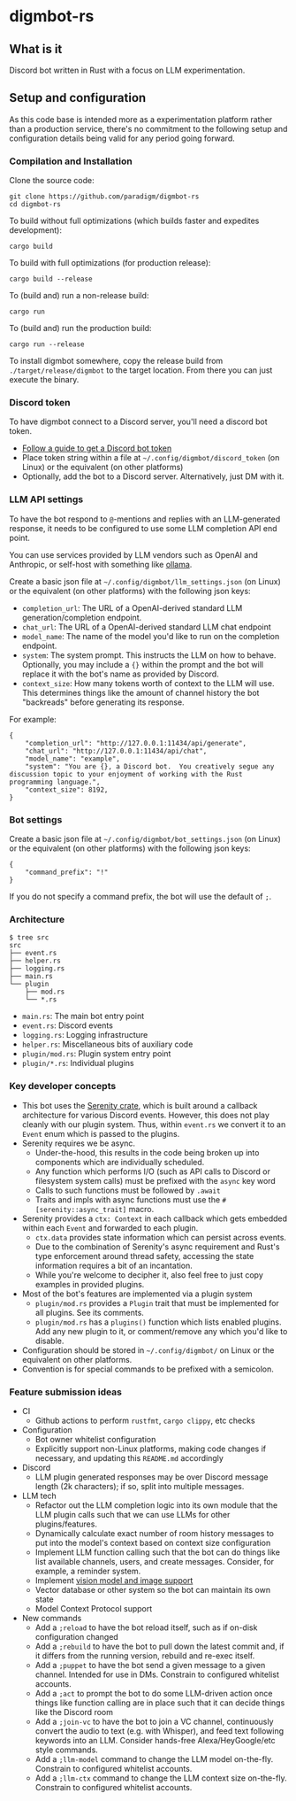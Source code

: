 # digmbot-rs

## What is it

Discord bot written in Rust with a focus on LLM experimentation.

## Setup and configuration

As this code base is intended more as a experimentation platform rather than a production service, there's no commitment to the following setup and configuration details being valid for any period going forward.

### Compilation and Installation

Clone the source code:

```
git clone https://github.com/paradigm/digmbot-rs
cd digmbot-rs
```

To build without full optimizations (which builds faster and expedites development):

```
cargo build
```

To build with full optimizations (for production release):

```
cargo build --release
```

To (build and) run a non-release build:

```
cargo run
```

To (build and) run the production build:

```
cargo run --release
```

To install digmbot somewhere, copy the release build from `./target/release/digmbot` to the target location. From there you can just execute the binary.

### Discord token

To have digmbot connect to a Discord server, you'll need a discord bot token.

- [Follow a guide to get a Discord bot token](https://www.writebots.com/discord-bot-token/)
- Place token string within a file at `~/.config/digmbot/discord_token` (on Linux) or the equivalent (on other platforms)
- Optionally, add the bot to a Discord server. Alternatively, just DM with it.

### LLM API settings

To have the bot respond to `@`-mentions and replies with an LLM-generated response, it needs to be configured to use some LLM completion API end point.

You can use services provided by LLM vendors such as OpenAI and Anthropic, or self-host with something like [ollama](https://ollama.com/).

Create a basic json file at `~/.config/digmbot/llm_settings.json` (on Linux) or the equivalent (on other platforms) with the following json keys:

- `completion_url`: The URL of a OpenAI-derived standard LLM generation/completion endpoint.
- `chat_url`: The URL of a OpenAI-derived standard LLM chat endpoint
- `model_name`: The name of the model you'd like to run on the completion endpoint.
- `system`: The system prompt. This instructs the LLM on how to behave. Optionally, you may include a `{}` within the prompt and the bot will replace it with the bot's name as provided by Discord.
- `context_size`: How many tokens worth of context to the LLM will use. This determines things like the amount of channel history the bot "backreads" before generating its response.

For example:

```
{
	"completion_url": "http://127.0.0.1:11434/api/generate",
	"chat_url": "http://127.0.0.1:11434/api/chat",
	"model_name": "example",
	"system": "You are {}, a Discord bot.  You creatively segue any discussion topic to your enjoyment of working with the Rust programming language.",
	"context_size": 8192,
}
```

### Bot settings

Create a basic json file at `~/.config/digmbot/bot_settings.json` (on Linux) or the equivalent (on other platforms) with the following json keys:

```
{
	"command_prefix": "!"
}
```

If you do not specify a command prefix, the bot will use the default of `;`.

### Architecture

```
$ tree src
src
├── event.rs
├── helper.rs
├── logging.rs
├── main.rs
└── plugin
    ├── mod.rs
    └── *.rs
```

- `main.rs`: The main bot entry point
- `event.rs`: Discord events
- `logging.rs`: Logging infrastructure
- `helper.rs`: Miscellaneous bits of auxiliary code
- `plugin/mod.rs`: Plugin system entry point
- `plugin/*.rs`: Individual plugins

### Key developer concepts

- This bot uses the [Serenity crate](https://crates.io/crates/serenity), which is built around a callback architecture for various Discord events. However, this does not play cleanly with our plugin system. Thus, within `event.rs` we convert it to an `Event` enum which is passed to the plugins.
- Serenity requires we be async.
  - Under-the-hood, this results in the code being broken up into components which are individually scheduled.
  - Any function which performs I/O (such as API calls to Discord or filesystem system calls) must be prefixed with the `async` key word
  - Calls to such functions must be followed by `.await`
  - Traits and impls with async functions must use the `#[serenity::async_trait]` macro.
- Serenity provides a `ctx: Context` in each callback which gets embedded within each `Event` and forwarded to each plugin.
  - `ctx.data` provides state information which can persist across events.
  - Due to the combination of Serenity's async requirement and Rust's type enforcement around thread safety, accessing the state information requires a bit of an incantation.
  - While you're welcome to decipher it, also feel free to just copy examples in provided plugins.
- Most of the bot's features are implemented via a plugin system
  - `plugin/mod.rs` provides a `Plugin` trait that must be implemented for all plugins. See its comments.
  - `plugin/mod.rs` has a `plugins()` function which lists enabled plugins. Add any new plugin to it, or comment/remove any which you'd like to disable.
- Configuration should be stored in `~/.config/digmbot/` on Linux or the equivalent on other platforms.
- Convention is for special commands to be prefixed with a semicolon.

### Feature submission ideas

- CI
  - Github actions to perform `rustfmt`, `cargo clippy`, etc checks
- Configuration
  - Bot owner whitelist configuration
  - Explicitly support non-Linux platforms, making code changes if necessary, and updating this `README.md` accordingly
- Discord
  - LLM plugin generated responses may be over Discord message length (2k characters); if so, split into multiple messages.
- LLM tech
  - Refactor out the LLM completion logic into its own module that the LLM plugin calls such that we can use LLMs for other plugins/features.
  - Dynamically calculate exact number of room history messages to put into the model's context based on context size configuration
  - Implement LLM function calling such that the bot can do things like list available channels, users, and create messages. Consider, for example, a reminder system.
  - Implement [vision model and image support](https://ollama.com/blog/vision-models)
  - Vector database or other system so the bot can maintain its own state
  - Model Context Protocol support
- New commands
  - Add a `;reload` to have the bot reload itself, such as if on-disk configuration changed
  - Add a `;rebuild` to have the bot to pull down the latest commit and, if it differs from the running version, rebuild and re-exec itself.
  - Add a `;puppet` to have the bot send a given message to a given channel. Intended for use in DMs. Constrain to configured whitelist accounts.
  - Add a `;act` to prompt the bot to do some LLM-driven action once things like function calling are in place such that it can decide things like the Discord room
  - Add a `;join-vc` to have the bot to join a VC channel, continuously convert the audio to text (e.g. with Whisper), and feed text following keywords into an LLM. Consider hands-free Alexa/HeyGoogle/etc style commands.
  - Add a `;llm-model` command to change the LLM model on-the-fly. Constrain to configured whitelist accounts.
  - Add a `;llm-ctx` command to change the LLM context size on-the-fly. Constrain to configured whitelist accounts.
